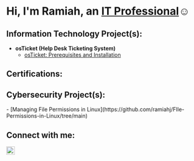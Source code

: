 <h1>Hi, I'm Ramiah, an <a href="https://linkedin.com/in/ramiah-jackson/">IT Professional</a>☺</h1>

<h2>Information Technology Project(s):</h2>

- <b>osTicket (Help Desk Ticketing System)</b>
  - [osTicket: Prerequisites and Installation](https://github.com/ramiahj/osticket-prereqs)

<h2>Certifications:</h2>

 <h2>Cybersecurity Project(s):</h2>
 - [Managing File Permissions in Linux](https://github.com/ramiahj/FIle-Permissions-in-Linux/tree/main)

<h2>Connect with me:</h2>

[<img align="left" alt="Josh | LinkedIn" width="22px" src="https://cdn.jsdelivr.net/npm/simple-icons@v3/icons/linkedin.svg" />][linkedin]

[linkedin]: https://linkedin.com/in/ramiah-jackson/
